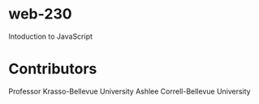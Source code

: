 # web-230
Intoduction to JavaScript
# Contributors
Professor Krasso-Bellevue University
Ashlee Correll-Bellevue University

